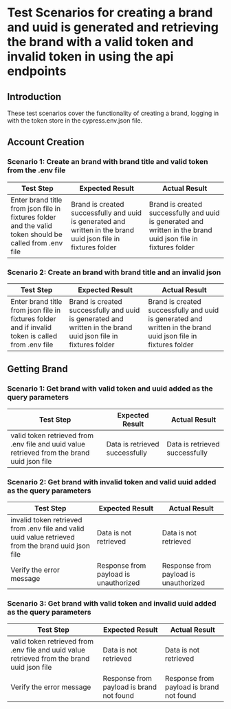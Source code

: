 # Test Scenarios for creating a brand and uuid is  generated and retrieving the brand with a valid token and invalid token in using the api endpoints

## Introduction
These test scenarios cover the functionality of creating a brand, logging in with the token store in the cypress.env.json file.

## Account Creation
### Scenario 1: Create an brand with brand title and valid token from the .env file
| Test Step | Expected Result | Actual Result |
| --- | --- | --- |
| Enter brand title from json file in fixtures folder and the valid token should be called from .env file  | Brand  is created successfully and uuid is generated and written in the brand uuid json file in fixtures folder  | Brand  is created successfully and uuid is generated and written in the brand uuid json file in fixtures folder |

### Scenario 2: Create an brand with brand title and an invalid json
| Test Step | Expected Result | Actual Result |
| --- | --- | --- |
| Enter brand title from json file in fixtures folder and if invalid  token is called from .env file  | Brand  is created successfully and uuid is generated and written in the brand uuid json file in fixtures folder  | Brand  is created successfully and uuid is generated and written in the brand uuid json file in fixtures folder |

## Getting Brand
### Scenario 1: Get brand with valid token and uuid added as the query parameters
| Test Step | Expected Result | Actual Result |
| --- | --- | --- |
| valid token retrieved from .env file and uuid value retrieved from the brand uuid json file | Data is retrieved successfully | Data is retrieved successfully |

### Scenario 2: Get brand with invalid token and valid uuid added as the query parameters
| Test Step | Expected Result | Actual Result |
| --- | --- | --- |
| invalid token retrieved from .env file and valid uuid value retrieved from the brand uuid json file | Data is not retrieved | Data is not retrieved |
| Verify the error message | Response from payload is unauthorized | Response from payload is unauthorized |

### Scenario 3: Get brand with valid token and invalid uuid added as the query parameters
| Test Step | Expected Result | Actual Result |
| --- | --- | --- |
| valid token retrieved from .env file and uuid value retrieved from the brand uuid json file| Data is not retrieved | Data is not retrieved |
| Verify the error message | Response from payload is brand not found | Response from payload is brand not found |